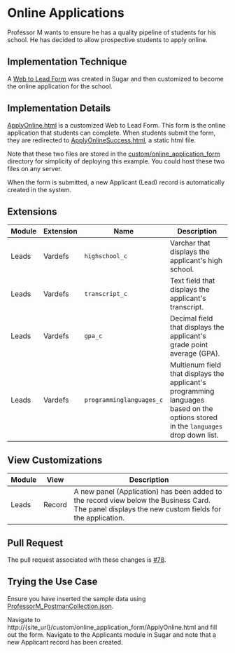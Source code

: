 # Online Applications

Professor M wants to ensure he has a quality pipeline of students for his school.  He has decided to allow prospective
students to apply online.

## Implementation Technique

A [Web to Lead Form](http://support.sugarcrm.com/Knowledge_Base/Campaigns_Target_Lists/Creating_a_Web-to-Lead_Form/) was 
created in Sugar and then customized to become the online application for the school.

## Implementation Details

[ApplyOnline.html](../package/src/custom/online_application_form/ApplyOnline.html) is a 
customized Web to Lead Form.  This form is the online application that students can complete.  When students submit
the form, they are redirected to 
[ApplyOnlineSuccess.html](../package/src/custom/online_application_form/ApplyOnlineSuccess.html), a static html file.

Note that these two files are stored in the 
[custom/online_application_form](../package/src/custom/online_application_form) directory for simplicity of deploying
this example.  You could host these two files on any server.

When the form is submitted, a new Applicant (Lead) record is automatically created in the system.

## Extensions

| Module | Extension | Name | Description |
| --- | --- | ---| ---|
| Leads | Vardefs | `highschool_c` | Varchar that displays the applicant's high school. |
| Leads | Vardefs | `transcript_c` | Text field that displays the applicant's transcript. |
| Leads | Vardefs | `gpa_c` | Decimal field that displays the applicant's grade point average (GPA). |
| Leads | Vardefs | `programminglanguages_c` | Multienum field that displays the applicant's programming languages based on the options stored in the `languages` drop down list.|


## View Customizations
| Module | View | Description |
| --- | --- | ---|
| Leads | Record | A new panel (Application) has been added to the record view below the Business Card.  The panel displays the new custom fields for the application. |

## Pull Request

The pull request associated with these changes is [#78](https://github.com/sugarcrm/school/pull/78).

## Trying the Use Case

Ensure you have inserted the sample data using 
[ProfessorM_PostmanCollection.json](../data/ProfessorM_PostmanCollection.json).

Navigate to http://{site_url}/custom/online_application_form/ApplyOnline.html and fill out the form.  Navigate to the 
Applicants module in Sugar and note that a new Applicant record has been created.
